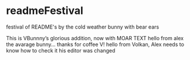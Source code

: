 # readmeFestival

festival of README's by the cold weather bunny with bear ears

This is VBunnny’s glorious addition, now with MOAR TEXT
hello from alex the avarage bunny... thanks for coffee V!
hello from Volkan, Alex needs to know how to check it his editor was changed

